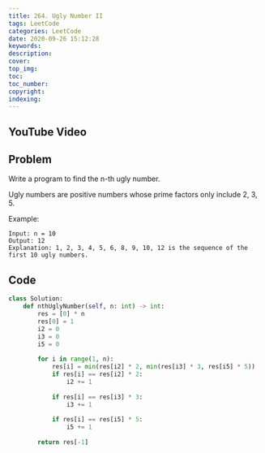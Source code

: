 ```yaml
---
title: 264. Ugly Number II
tags: LeetCode
categories: LeetCode
date: 2020-09-26 15:12:28
keywords:
description:
cover:
top_img:
toc:
toc_number:
copyright:
indexing:
---
```

## YouTube Video


## Problem
Write a program to find the n-th ugly number.

Ugly numbers are positive numbers whose prime factors only include 2, 3, 5. 

Example:
```
Input: n = 10
Output: 12
Explanation: 1, 2, 3, 4, 5, 6, 8, 9, 10, 12 is the sequence of the first 10 ugly numbers.
```

## Code
```python
class Solution:
    def nthUglyNumber(self, n: int) -> int:
        res = [0] * n
        res[0] = 1
        i2 = 0
        i3 = 0
        i5 = 0
        
        for i in range(1, n):
            res[i] = min(res[i2] * 2, min(res[i3] * 3, res[i5] * 5))
            if res[i] == res[i2] * 2:
                i2 += 1
            
            if res[i] == res[i3] * 3:
                i3 += 1
            
            if res[i] == res[i5] * 5:
                i5 += 1
                
        return res[-1]
```